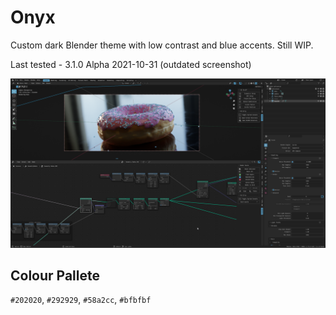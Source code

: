 # Onyx

Custom dark Blender theme with low contrast and blue accents. Still WIP.

Last tested - 3.1.0 Alpha 2021-10-31 (outdated screenshot)

![ScreenShot](/img/onyx_theme_example_211028.png)

## Colour Pallete
`#202020`, `#292929`, `#58a2cc`, `#bfbfbf`